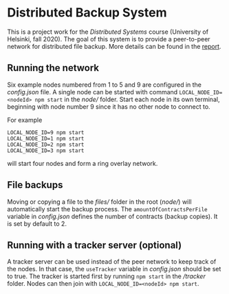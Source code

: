 # Distributed Backup System

This is a project work for the *Distributed Systems* course (University of Helsinki, fall 2020). The goal of this system is to provide a peer-to-peer network for distributed file backup. More details can be found in the [report](./REPORT.md).

## Running the network

Six example nodes numbered from 1 to 5 and 9 are configured in the *config.json* file. A single node can be started with command 
`LOCAL_NODE_ID=<nodeId> npm start` in the *node/* folder. Start each node in its own terminal, beginning with node number 9 since it has no other node to connect to.

For example

`LOCAL_NODE_ID=9 npm start`    
`LOCAL_NODE_ID=1 npm start`    
`LOCAL_NODE_ID=2 npm start`    
`LOCAL_NODE_ID=3 npm start`    

will start four nodes and form a ring overlay network.

## File backups

Moving or copying a file to the *files/* folder in the root (*node/*) will automatically start the backup process. The `amountOfContractsPerFile` variable in *config.json* defines the number of contracts (backup copies). It is set by default to 2.

## Running with a tracker server (optional)

A tracker server can be used instead of the peer network to keep track of the nodes. In that case, the `useTracker` variable in *config.json* should be set to true. The tracker is started first by running `npm start` in the */tracker* folder. Nodes can then join with `LOCAL_NODE_ID=<nodeId> npm start`.
